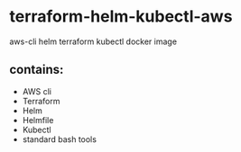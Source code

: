 # terraform-helm-kubectl-aws

aws-cli helm terraform kubectl docker image

## contains:

- AWS cli
- Terraform
- Helm
- Helmfile
- Kubectl
- standard bash tools